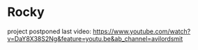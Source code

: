 # Rocky
project postponed
last video: https://www.youtube.com/watch?v=DaY8X38S2Ng&feature=youtu.be&ab_channel=avilordsmit
